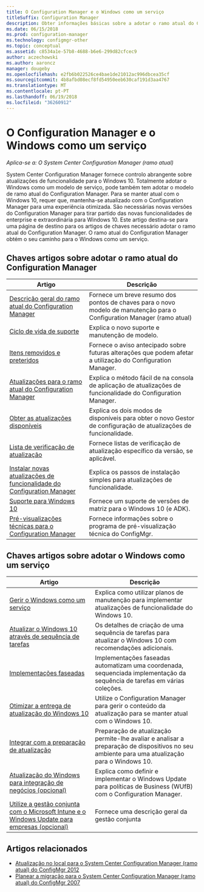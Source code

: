 ```yaml
---
title: O Configuration Manager e o Windows como um serviço
titleSuffix: Configuration Manager
description: Obter informações básicas sobre a adotar o ramo atual do Configuration Manager para suportar o Windows como um serviço.
ms.date: 06/15/2018
ms.prod: configuration-manager
ms.technology: configmgr-other
ms.topic: conceptual
ms.assetid: c8534a1e-57b8-4688-b6e6-299d82cfcec9
author: aczechowski
ms.author: aaroncz
manager: dougeby
ms.openlocfilehash: e2fb6b022526ce4bae1de21012ac996dbcea35cf
ms.sourcegitcommit: 4b8afbd08ecf8fd54950eeb630caf191d3aa4767
ms.translationtype: MT
ms.contentlocale: pt-PT
ms.lasthandoff: 06/19/2018
ms.locfileid: "36260912"
---
```

# <a name="configuration-manager-and-windows-as-a-service"></a>O Configuration Manager e o Windows como um serviço

*Aplica-se a: O System Center Configuration Manager (ramo atual)*

System Center Configuration Manager fornece controlo abrangente sobre atualizações de funcionalidade para o Windows 10. Totalmente adotar o Windows como um modelo de serviço, pode também tem adotar o modelo de ramo atual do Configuration Manager. Para se manter atual com o Windows 10, requer que, mantenha-se atualizado com o Configuration Manager para uma experiência otimizada. São necessárias novas versões do Configuration Manager para tirar partido das novas funcionalidades de enterprise e extraordinária para Windows 10. Este artigo destina-se para uma página de destino para os artigos de chaves necessário adotar o ramo atual do Configuration Manager. O ramo atual do Configuration Manager obtém o seu caminho para o Windows como um serviço.

## <a name="key-articles-about-adopting-configuration-manager-current-branch"></a>Chaves artigos sobre adotar o ramo atual do Configuration Manager

| Artigo        | Descrição          | 
| ------------- |-------------|
|[Descrição geral do ramo atual do Configuration Manager](/sccm/core/plan-design/changes/whats-new-incremental-versions)|Fornece um breve resumo dos pontos de chaves para o novo modelo de manutenção para o Configuration Manager (ramo atual)|
|[Ciclo de vida de suporte](/sccm/core/servers/manage/current-branch-versions-supported)|Explica o novo suporte e manutenção de modelo.|
|[Itens removidos e preteridos](/sccm//core/plan-design/changes/deprecated/removed-and-deprecated)|Fornece o aviso antecipado sobre futuras alterações que podem afetar a utilização do Configuration Manager.|
|[Atualizações para o ramo atual do Configuration Manager](/sccm/core/servers/manage/updates)|Explica o método fácil de na consola de aplicação de atualizações de funcionalidade do Configuration Manager.|
|[Obter as atualizações disponíveis](/sccm/core/servers/manage/install-in-console-updates#get-available-updates)|Explica os dois modos de disponíveis para obter o novo Gestor de configuração de atualizações de funcionalidade.|
|[Lista de verificação de atualização](/sccm/core/servers/manage/install-in-console-updates#bkmk_beforeinstall)|Fornece listas de verificação de atualização específico da versão, se aplicável.| 
|[Instalar novas atualizações de funcionalidade do Configuration Manager](/sccm/core/servers/manage/install-in-console-updates#bkmk_install)|Explica os passos de instalação simples para atualizações de funcionalidade.|
|[Suporte para Windows 10](/sccm/core/plan-design/configs/support-for-windows-10)|Fornece um suporte de versões de matriz para o Windows 10 (e ADK).|
|[Pré-visualizações técnicas para o Configuration Manager](/sccm/core/get-started/technical-preview)|Fornece informações sobre o programa de pré-visualização técnica do ConfigMgr.|


## <a name="key-articles-about-adopting-windows-as-a-service"></a>Chaves artigos sobre adotar o Windows como um serviço
| Artigo        | Descrição          | 
| ------------- |-------------|
|[Gerir o Windows como um serviço](/sccm/osd/deploy-use/manage-windows-as-a-service)|Explica como utilizar planos de manutenção para implementar atualizações de funcionalidade do Windows 10.|
|[Atualizar o Windows 10 através de sequência de tarefas](/sccm/osd/deploy-use/create-a-task-sequence-to-upgrade-an-operating-system)|Os detalhes de criação de uma sequência de tarefas para atualizar o Windows 10 com recomendações adicionais.|
|[Implementações faseadas](/sccm/osd/deploy-use/create-phased-deployment-for-task-sequence)|Implementações faseadas automatizam uma coordenada, sequenciada implementação da sequência de tarefas em várias coleções.|  
|[Otimizar a entrega de atualização do Windows 10](/sccm/sum/deploy-use/optimize-windows-10-update-delivery)|Utilize o Configuration Manager para gerir o conteúdo da atualização para se manter atual com o Windows 10.|
|[Integrar com a preparação de atualização](/sccm/core/clients/manage/upgrade/upgrade-analytics)|Preparação de atualização permite-lhe avaliar e analisar a preparação de dispositivos no seu ambiente para uma atualização para o Windows 10.| 
|[Atualização do Windows para integração de negócios (opcional)](/sccm/sum/deploy-use/integrate-windows-update-for-business-windows-10)|Explica como definir e implementar o Windows Update para políticas de Business (WUfB) com o Configuration Manager.|
|[Utilize a gestão conjunta com o Microsoft Intune e o Windows Update para empresas (opcional)](/sccm/core/clients/manage/co-management-overview)|Fornece uma descrição geral da gestão conjunta| 


## <a name="related-articles"></a>Artigos relacionados

- [Atualização no local para o System Center Configuration Manager (ramo atual) do ConfigMgr 2012](/sccm/core/servers/deploy/install/upgrade-to-configuration-manager)
- [Planear a migração para o System Center Configuration Manager (ramo atual) do ConfigMgr 2007](/sccm/core/migration/planning-for-migration)